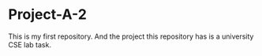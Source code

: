 # Project-A-2
This is my first repository. And the project this repository has is a university CSE lab task.
